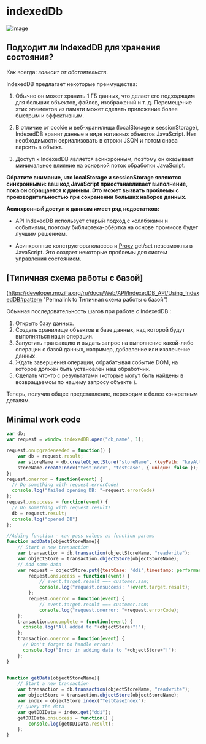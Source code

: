 # indexedDb

![image](https://user-images.githubusercontent.com/3950155/194380278-320e0d06-9ce2-4efb-92fb-cd50b0d9d1ff.png)

## Подходит ли IndexedDB для хранения состояния?

Как всегда: *зависит от обстоятельств*.

IndexedDB предлагает некоторые преимущества:

1.  Обычно он может хранить 1 ГБ данных, что делает его подходящим для больших объектов, файлов, изображений и т. д. Перемещение этих элементов из памяти может сделать приложение более быстрым и эффективным.

2.  В отличие от cookie и веб-хранилища (localStorage и sessionStorage), IndexedDB хранит данные в виде нативных объектов JavaScript. Нет необходимости сериализовать в строки JSON и потом снова парсить в объект.

3.  Доступ к IndexedDB является асинхронным, поэтому он оказывает минимальное влияние на основной поток обработки JavaScript.

**Обратите внимание, что localStorage и sessionStorage являются синхронными: ваш код JavaScript приостанавливает выполнение, пока он обращается к данным. Это может вызвать проблемы с производительностью при сохранении больших наборов данных.**

**Асинхронный доступ к данным имеет ряд недостатков:**

*   API IndexedDB использует старый подход с коллбэками и событиями, поэтому библиотека-обёртка на основе промисов будет лучшим решением.

*   Асинхронные конструкторы классов и [Proxy](https://developer.mozilla.org/docs/Web/JavaScript/Reference/Global_Objects/Proxy) get/set невозможны в JavaScript. Это создает некоторые проблемы для систем управления состоянием.


## [Типичная схема работы с базой]
(https://developer.mozilla.org/ru/docs/Web/API/IndexedDB_API/Using_IndexedDB#pattern "Permalink to Типичная схема работы с базой")

Обычная последовательность шагов при работе с IndexedDB :

1.  Открыть базу данных.
2.  Создать хранилище объектов в базе данных, над которой будут выполняться наши операции.
3.  Запустить транзакцию и выдать запрос на выполнение какой-либо операции с базой данных, например, добавление или извлечение данных.
4.  Ждать завершения операции, обрабатывая событие DOM, на которое должен быть установлен наш обработчик.
5.  Сделать что-то с результатами (которые могут быть найдены в возвращаемом по нашему запросу объекте ).

Теперь, получив общее представление, переходим к более конкретным деталям.




## Minimal work code

```js
var db;
var request = window.indexedDB.open("db_name", 1);

request.onupgradeneeded = function() {
    var db = request.result;
    var storeName = db.createObjectStore("storeName", {keyPath: "keyAttribute"});
    storeName.createIndex("testIndex", "testCase", { unique: false });
};
request.onerror = function(event) {
  // Do something with request.errorCode!
  console.log("failed opening DB: "+request.errorCode)
};
request.onsuccess = function(event) {
  // Do something with request.result!
  db = request.result;
  console.log("opened DB")
};

//Adding function - can pass values as function params
function addData(objectStoreName){
    // Start a new transaction
    var transaction = db.transaction(objectStoreName, "readwrite");
    var objectStore = transaction.objectStore(objectStoreName);
    // Add some data
    var request = objectStore.put({testCase: 'ddi',timestamp: performance.now(), name: "testname2", data: 'asdsadas'});
        request.onsuccess = function(event) {
            // event.target.result === customer.ssn;
            console.log("request.onsuccess: "+event.target.result);
        };
        request.onerror = function(event) {
            // event.target.result === customer.ssn;
            console.log("request.onerror: "+request.errorCode);
    };
    transaction.oncomplete = function(event) {
      console.log("All added to "+objectStore+"!");
    };
    transaction.onerror = function(event) {
      // Don't forget to handle errors!
      console.log("Error in adding data to "+objectStore+"!");
    };
}


function getData(objectStoreName){
    // Start a new transaction
    var transaction = db.transaction(objectStoreName, "readwrite");
    var objectStore = transaction.objectStore(objectStoreName);
    var index = objectStore.index("TestCaseIndex");
    // Query the data
    var getDDIData = index.get("ddi");
    getDDIData.onsuccess = function() {
        console.log(getDDIData.result);
    };
}
```
